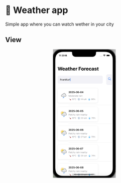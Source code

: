 
#  Weather app



Simple app where you can watch wether in your city

## View

 <p align="center">
 <img width="200px" src="view.png" alt="qr"/>
</p>

